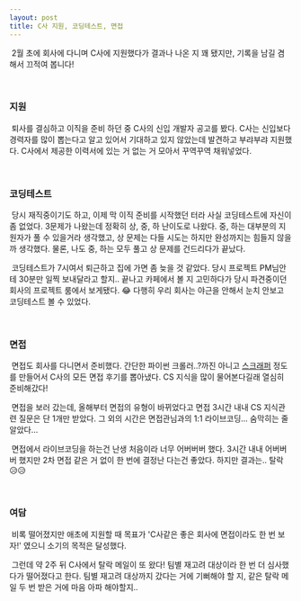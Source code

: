 ```yaml
---
layout: post
title: C사 지원, 코딩테스트, 면접
---
```


&nbsp;2월 초에 회사에 다니며 C사에 지원했다가 결과나 나온 지 꽤 됐지만, 기록을 남길 겸 해서 끄적여 봅니다! 

<br>


### 지원

&nbsp;퇴사를 결심하고 이직을 준비 하던 중 C사의 신입 개발자 공고를 봤다. C사는 신입보다 경력자를 많이 뽑는다고 알고 있어서 기대하고 있지 않았는데 발견하고 부랴부랴 지원했다.&nbsp;C사에서 제공한 이력서에 있는 거 없는 거 모아서 꾸역꾸역 채워넣었다.

<br>

### 코딩테스트

&nbsp;당시 재직중이기도 하고, 이제 막 이직 준비를 시작했던 터라 사실 코딩테스트에 자신이 좀 없었다. 3문제가 나왔는데 정확히 상, 중, 하 난이도로 나왔다. 중, 하는 대부분의 지원자가 풀 수 있을거라 생각했고, 상 문제는 다들 시도는 하지만 완성까지는 힘들지 않을까 생각했다. 물론, 나도 중, 하는 모두 풀고 상 문제를 건드리다가 끝났다.

&nbsp;코딩테스트가 7시여서 퇴근하고 집에 가면 좀 늦을 것 같았다. 당시 프로젝트 PM님안테 30분만 일찍 보내달라고 할지.. 끝나고 카페에서 볼 지 고민하다가 당시 파견중이던 회사의 프로젝트 룸에서 보게됐다. 😂  다행히 우리 회사는 야근을 안해서 눈치 안보고 코딩테스트 볼 수 있었다.

<br>

### 면접

&nbsp;면접도 회사를 다니면서 준비했다. 간단한 파이썬 크롤러..?까진 아니고 [스크래퍼](/posts/daily%20thoughts/Job-Planet-Scraper/) 정도를 만들어서 C사의 모든 면접 후기를 뽑아냈다. CS 지식을 많이 물어본다길래 열심히 준비해갔다! 

&nbsp;면접을 보러 갔는데, 올해부터 면접의 유형이 바뀌었다고 면접 3시간 내내 CS 지식관련 질문은 단 1개만 받았다. 그 외의 시간은 면접관님과의 1:1 라이브코딩... 숨막히는 줄 알았다...

&nbsp;면접에서 라이브코딩을 하는건 난생 처음이라 너무 어버버버 했다. 3시간 내내 어버버버 했지만 2차 면접 같은 거 없이 한 번에 결정난 다는건 좋았다. 하지만 결과는.. 탈락 😥😥

<br>

### 여담

&nbsp;비록 떨어졌지만 애초에 지원할 때 목표가 'C사같은 좋은 회사에 면접이라도 한 번 보자!' 였으니 소기의 목적은 달성했다. 

&nbsp;그런데 약 2주 뒤 C사에서 탈락 메일이 또 왔다! 팀별 재고려 대상이라 한 번 더 심사했다가 떨어졌다고 한다. 팀별 재고려 대상까지 갔다는 거에 기뻐해야 할 지, 같은 탈락 메일 두 번 받은 거에 마음 아파 해야할지..